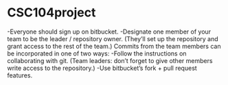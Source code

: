# CSC104project

-Everyone should sign up on bitbucket.
-Designate one member of your team to be the leader / repository owner. (They’ll set up the repository and grant access to the rest of the team.)
 Commits from the team members can be incorporated in one of two ways:
-Follow the instructions on collaborating with git. (Team leaders: don’t forget to give other members write access to the repository.)
-Use bitbucket’s fork + pull request features.
